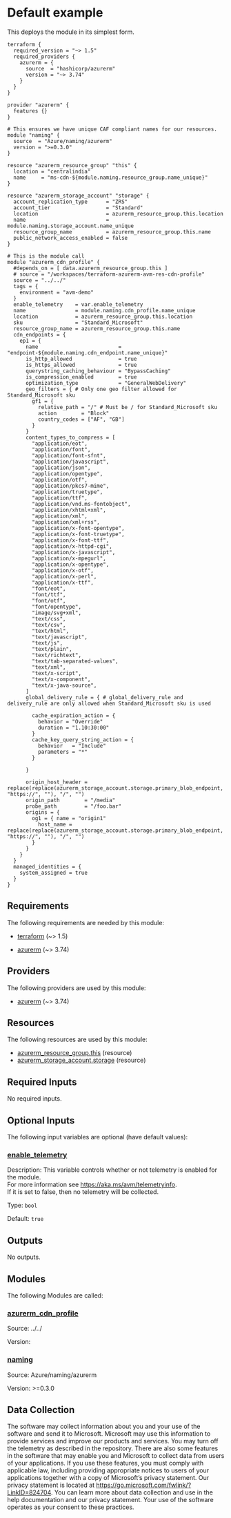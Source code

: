 <!-- BEGIN_TF_DOCS -->
# Default example

This deploys the module in its simplest form.

```hcl
terraform {
  required_version = "~> 1.5"
  required_providers {
    azurerm = {
      source  = "hashicorp/azurerm"
      version = "~> 3.74"
    }
  }
}

provider "azurerm" {
  features {}
}

# This ensures we have unique CAF compliant names for our resources.
module "naming" {
  source  = "Azure/naming/azurerm"
  version = ">=0.3.0"
}

resource "azurerm_resource_group" "this" {
  location = "centralindia"
  name     = "ms-cdn-${module.naming.resource_group.name_unique}"
}

resource "azurerm_storage_account" "storage" {
  account_replication_type      = "ZRS"
  account_tier                  = "Standard"
  location                      = azurerm_resource_group.this.location
  name                          = module.naming.storage_account.name_unique
  resource_group_name           = azurerm_resource_group.this.name
  public_network_access_enabled = false
}

# This is the module call
module "azurerm_cdn_profile" {
  #depends_on = [ data.azurerm_resource_group.this ]
  # source = "/workspaces/terraform-azurerm-avm-res-cdn-profile"
  source = "../../"
  tags = {
    environment = "avm-demo"
  }
  enable_telemetry    = var.enable_telemetry
  name                = module.naming.cdn_profile.name_unique
  location            = azurerm_resource_group.this.location
  sku                 = "Standard_Microsoft"
  resource_group_name = azurerm_resource_group.this.name
  cdn_endpoints = {
    ep1 = {
      name                          = "endpoint-${module.naming.cdn_endpoint.name_unique}"
      is_http_allowed               = true
      is_https_allowed              = true
      querystring_caching_behaviour = "BypassCaching"
      is_compression_enabled        = true
      optimization_type             = "GeneralWebDelivery"
      geo_filters = { # Only one geo filter allowed for Standard_Microsoft sku
        gf1 = {
          relative_path = "/" # Must be / for Standard_Microsoft sku
          action        = "Block"
          country_codes = ["AF", "GB"]
        }
      }
      content_types_to_compress = [
        "application/eot",
        "application/font",
        "application/font-sfnt",
        "application/javascript",
        "application/json",
        "application/opentype",
        "application/otf",
        "application/pkcs7-mime",
        "application/truetype",
        "application/ttf",
        "application/vnd.ms-fontobject",
        "application/xhtml+xml",
        "application/xml",
        "application/xml+rss",
        "application/x-font-opentype",
        "application/x-font-truetype",
        "application/x-font-ttf",
        "application/x-httpd-cgi",
        "application/x-javascript",
        "application/x-mpegurl",
        "application/x-opentype",
        "application/x-otf",
        "application/x-perl",
        "application/x-ttf",
        "font/eot",
        "font/ttf",
        "font/otf",
        "font/opentype",
        "image/svg+xml",
        "text/css",
        "text/csv",
        "text/html",
        "text/javascript",
        "text/js",
        "text/plain",
        "text/richtext",
        "text/tab-separated-values",
        "text/xml",
        "text/x-script",
        "text/x-component",
        "text/x-java-source",
      ]
      global_delivery_rule = { # global_delivery_rule and delivery_rule are only allowed when Standard_Microsoft sku is used

        cache_expiration_action = {
          behavior = "Override"
          duration = "1.10:30:00"
        }
        cache_key_query_string_action = {
          behavior   = "Include"
          parameters = "*"
        }

      }

      origin_host_header = replace(replace(azurerm_storage_account.storage.primary_blob_endpoint, "https://", ""), "/", "")
      origin_path        = "/media"
      probe_path         = "/foo.bar"
      origins = {
        og1 = { name = "origin1"
          host_name = replace(replace(azurerm_storage_account.storage.primary_blob_endpoint, "https://", ""), "/", "")
        }
      }
    }
  }
  managed_identities = {
    system_assigned = true
  }
}
```

<!-- markdownlint-disable MD033 -->
## Requirements

The following requirements are needed by this module:

- <a name="requirement_terraform"></a> [terraform](#requirement\_terraform) (~> 1.5)

- <a name="requirement_azurerm"></a> [azurerm](#requirement\_azurerm) (~> 3.74)

## Providers

The following providers are used by this module:

- <a name="provider_azurerm"></a> [azurerm](#provider\_azurerm) (~> 3.74)

## Resources

The following resources are used by this module:

- [azurerm_resource_group.this](https://registry.terraform.io/providers/hashicorp/azurerm/latest/docs/resources/resource_group) (resource)
- [azurerm_storage_account.storage](https://registry.terraform.io/providers/hashicorp/azurerm/latest/docs/resources/storage_account) (resource)

<!-- markdownlint-disable MD013 -->
## Required Inputs

No required inputs.

## Optional Inputs

The following input variables are optional (have default values):

### <a name="input_enable_telemetry"></a> [enable\_telemetry](#input\_enable\_telemetry)

Description: This variable controls whether or not telemetry is enabled for the module.  
For more information see https://aka.ms/avm/telemetryinfo.  
If it is set to false, then no telemetry will be collected.

Type: `bool`

Default: `true`

## Outputs

No outputs.

## Modules

The following Modules are called:

### <a name="module_azurerm_cdn_profile"></a> [azurerm\_cdn\_profile](#module\_azurerm\_cdn\_profile)

Source: ../../

Version:

### <a name="module_naming"></a> [naming](#module\_naming)

Source: Azure/naming/azurerm

Version: >=0.3.0

<!-- markdownlint-disable-next-line MD041 -->
## Data Collection

The software may collect information about you and your use of the software and send it to Microsoft. Microsoft may use this information to provide services and improve our products and services. You may turn off the telemetry as described in the repository. There are also some features in the software that may enable you and Microsoft to collect data from users of your applications. If you use these features, you must comply with applicable law, including providing appropriate notices to users of your applications together with a copy of Microsoft’s privacy statement. Our privacy statement is located at <https://go.microsoft.com/fwlink/?LinkID=824704>. You can learn more about data collection and use in the help documentation and our privacy statement. Your use of the software operates as your consent to these practices.
<!-- END_TF_DOCS -->